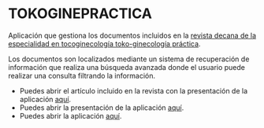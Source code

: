 
# TOKOGINEPRACTICA

Aplicación que gestiona los documentos incluidos en la [revista decana de la especialidad en tocoginecología toko-ginecología práctica](https://www.tokoginepractica.com/).

Los documentos son localizados mediante un sistema de recuperación de información que realiza una búsqueda avanzada donde el usuario puede realizar una consulta filtrando la información.

- Puedes abrir el artículo incluido en la revista con la presentación de la aplicación [aquí](https://github.com/scontador/TOKOGINEPRACTICA/blob/master/Nuevo_Buscador_Avanzado_de_la_Revista_Toko-Ginecologia_Practica.pdf).
- Puedes abrir la presentación de la aplicación [aquí](https://rpubs.com/scontador/tokoginepractica).
- Puedes abrir la aplicación [aquí](https://scontador.shinyapps.io/tokoginepractica).

